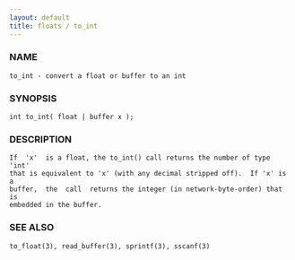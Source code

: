 ```yaml
---
layout: default
title: floats / to_int
---
```


### NAME

    to_int - convert a float or buffer to an int

### SYNOPSIS

    int to_int( float | buffer x );

### DESCRIPTION

    If  'x'  is a float, the to_int() call returns the number of type 'int'
    that is equivalent to 'x' (with any decimal stripped off).  If 'x' is a
    buffer,  the  call  returns the integer (in network-byte-order) that is
    embedded in the buffer.

### SEE ALSO

    to_float(3), read_buffer(3), sprintf(3), sscanf(3)

